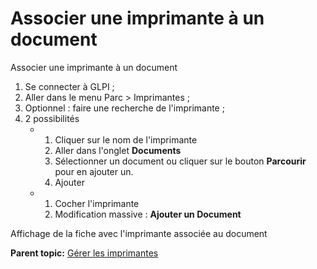 Associer une imprimante à un document
=====================================

Associer une imprimante à un document

1.  Se connecter à GLPI ;
2.  Aller dans le menu Parc \> Imprimantes ;
3.  Optionnel : faire une recherche de l'imprimante ;
4.  2 possibilités
    -   1.  Cliquer sur le nom de l'imprimante
        2.  Aller dans l'onglet **Documents**
        3.  Sélectionner un document ou cliquer sur le bouton
            **Parcourir** pour en ajouter un.
        4.  Ajouter

    -   1.  Cocher l'imprimante
        2.  Modification massive : **Ajouter un Document**

Affichage de la fiche avec l'imprimante associée au document

**Parent topic:** [Gérer les
imprimantes](../glpi/inventory_printer.html "Les imprimantes se gèrent depuis le menu Parc > Imprimantes")
